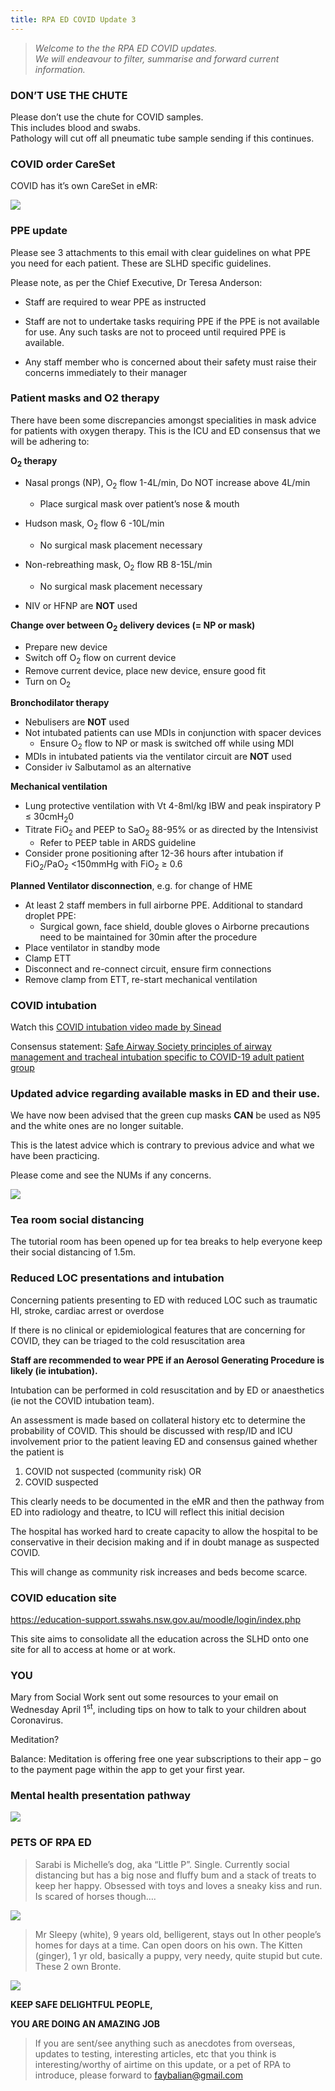 ```yaml
---
title: RPA ED COVID Update 3
---
```


> *Welcome to the the RPA ED COVID updates.  
We will endeavour to filter, summarise and forward current
information.*

### DON’T USE THE CHUTE

Please don’t use the chute for COVID samples.  
This includes blood and swabs.  
Pathology will cut off all pneumatic tube sample sending if this
continues.

### COVID order CareSet

COVID has it’s own CareSet in eMR:

![](/assets/images/covid-careset.jpg)

### PPE update

Please see 3 attachments to this email with clear guidelines on what
PPE you need for each patient. These are SLHD specific guidelines.

Please note, as per the Chief Executive, Dr Teresa Anderson:

- Staff are required to wear PPE as instructed

- Staff are not to undertake tasks requiring PPE if the PPE is not
available for use. Any such tasks are not to proceed until required
PPE is available.

- Any staff member who is concerned about their safety must raise
their concerns immediately to their manager


### Patient masks and O2 therapy

There have been some discrepancies amongst specialities in mask advice
for patients with oxygen therapy. This is the ICU and ED consensus
that we will be adhering to:

**O<sub>2</sub> therapy**

- Nasal prongs (NP), O<sub>2</sub> flow 1-4L/min, Do NOT increase
  above 4L/min
  - Place surgical mask over patient’s nose & mouth

- Hudson mask, O<sub>2</sub> flow 6 -10L/min
  - No surgical mask placement necessary

- Non-rebreathing mask, O<sub>2</sub> flow RB 8-15L/min
  - No surgical mask placement necessary

- NIV or HFNP are **NOT** used

**Change over between O<sub>2</sub> delivery devices (= NP or mask)**

- Prepare new device
- Switch off O<sub>2</sub> flow on current device
- Remove current device, place new device, ensure good fit
- Turn on O<sub>2</sub>

**Bronchodilator therapy**

- Nebulisers are **NOT** used
- Not intubated patients can use MDIs in conjunction with spacer devices
  - Ensure O<sub>2</sub> flow to NP or mask is switched off while using MDI
- MDIs in intubated patients via the ventilator circuit are **NOT** used
- Consider iv Salbutamol as an alternative

**Mechanical ventilation**

- Lung protective ventilation with Vt 4-8ml/kg IBW and peak
  inspiratory P ≤ 30cmH<sub>2</sub>0
- Titrate FiO<sub>2</sub> and PEEP to SaO<sub>2</sub> 88-95% or as directed by the Intensivist
  - Refer to PEEP table in ARDS guideline
- Consider prone positioning after 12-36 hours after intubation if
  FiO<sub>2</sub>/PaO<sub>2</sub> \<150mmHg with FiO<sub>2</sub> ≥ 0.6

**Planned Ventilator disconnection**, e.g. for change of HME

- At least 2 staff members in full airborne PPE.
  Additional to standard droplet PPE:
  - Surgical gown, face shield, double gloves o Airborne precautions
    need to be maintained for 30min after the procedure
- Place ventilator in standby mode
- Clamp ETT
- Disconnect and re-connect circuit, ensure firm connections
- Remove clamp from ETT, re-start mechanical ventilation

### COVID intubation

Watch this [COVID intubation video made by
Sinead](https://vimeo.com/400852948/bcce428de4)

Consensus statement: [Safe Airway Society principles of airway management
and tracheal intubation specific to COVID-19 adult patient group](https://www.mja.com.au/journal/2020/consensus-statement-safe-airway-society-principles-airway-management-and-tracheal)


### Updated advice regarding available masks in ED and their use.

We have now been advised that the green cup masks **CAN** be used as N95
and the white ones are no longer suitable.

This is the latest advice which is contrary to previous advice and what
we have been practicing.

Please come and see the NUMs if any concerns.

![](/assets/images/masks.jpg)

### Tea room social distancing

The tutorial room has been opened up for tea breaks to help everyone
keep their social distancing of 1.5m.


### Reduced LOC presentations and intubation

Concerning patients presenting to ED with reduced LOC such as traumatic
HI, stroke, cardiac arrest or overdose

If there is no clinical or epidemiological features that are concerning
for COVID, they can be triaged to the cold resuscitation area

**Staff are recommended to wear PPE if an Aerosol Generating Procedure
is likely (ie intubation).**

Intubation can be performed in cold resuscitation and by ED or
anaesthetics (ie not the COVID intubation team).

An assessment is made based on collateral history etc to determine the
probability of COVID.
This should be discussed with resp/ID and ICU involvement prior to the
patient leaving ED and consensus gained whether the patient is

1.  COVID not suspected (community risk) OR
2.  COVID suspected

This clearly needs to be documented in the eMR and then the pathway from
ED into radiology and theatre, to ICU will reflect this initial decision

The hospital has worked hard to create capacity to allow the hospital to
be conservative in their decision making and if in doubt manage as
suspected COVID.

This will change as community risk increases and beds become scarce.


### COVID education site

https://education-support.sswahs.nsw.gov.au/moodle/login/index.php

This site aims to consolidate all the education across the SLHD onto one
site for all to access at home or at work.


### YOU

Mary from Social Work sent out some resources to your email on Wednesday
April 1<sup>st</sup>, including tips on how to talk to your children
about Coronavirus.

Meditation?

Balance: Meditation is offering free one year subscriptions to their app
– go to the payment page within the app to get your first year.

### Mental health presentation pathway

![](/assets/images/mental-health-pathway.jpg)

### PETS OF RPA ED

> Sarabi is Michelle’s dog, aka “Little P”. Single. Currently social
distancing but has a big nose and fluffy bum and a stack of treats to
keep her happy. Obsessed with toys and loves a sneaky kiss and run. Is
scared of horses though….

![](/assets/images/sarabi.jpg)

> Mr Sleepy (white), 9 years old, belligerent, stays out In other
people’s homes for days at a time. Can open doors on his own. The
Kitten (ginger), 1 yr old, basically a puppy, very needy, quite stupid
but cute. These 2 own Bronte.

![](/assets/images/mrsleepy.jpg)

**KEEP SAFE DELIGHTFUL PEOPLE,**

**YOU ARE DOING AN AMAZING JOB**


> If you are sent/see anything such as anecdotes
> from overseas, updates to testing, interesting
> articles, etc that you think is interesting/worthy
> of airtime on this update, or a pet of RPA to
introduce, please forward to faybalian@gmail.com

